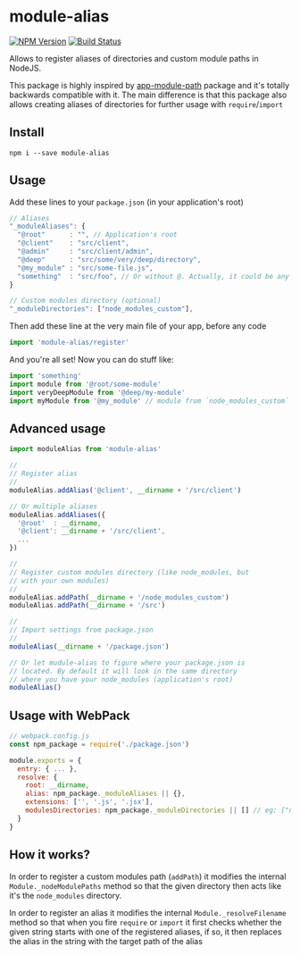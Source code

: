 # module-alias
[![NPM Version][npm-image]][npm-url]
[![Build Status][travis-image]][travis-url]

Allows to register aliases of directories and custom module paths in NodeJS.

This package is highly inspired by [app-module-path](https://www.npmjs.com/package/app-module-path) package and it's totally backwards compatible with it. The main difference is that this package also allows creating aliases of directories for further usage with `require`/`import`

## Install

```
npm i --save module-alias
```

## Usage

Add these lines to your `package.json` (in your application's root)

```js
// Aliases
"_moduleAliases": {
  "@root"      : "", // Application's root
  "@client"    : "src/client",
  "@admin"     : "src/client/admin",
  "@deep"      : "src/some/very/deep/directory",
  "@my_module" : "src/some-file.js",
  "something"  : "src/foo", // Or without @. Actually, it could be any string
}

// Custom modules directory (optional)
"_moduleDirectories": ["node_modules_custom"],
```

Then add these line at the very main file of your app, before any code

```js
import 'module-alias/register'
```

And you're all set! Now you can do stuff like:

```js
import 'something'
import module from '@root/some-module'
import veryDeepModule from '@deep/my-module'
import myModule from '@my_module' // module from `node_modules_custom` directory
```

## Advanced usage

```js
import moduleAlias from 'module-alias'

//
// Register alias
//
moduleAlias.addAlias('@client', __dirname + '/src/client')

// Or multiple aliases
moduleAlias.addAliases({
  '@root'  : __dirname,
  '@client': __dirname + '/src/client',
  ...
})

//
// Register custom modules directory (like node_modules, but
// with your own modules)
//
moduleAlias.addPath(__dirname + '/node_modules_custom')
moduleAlias.addPath(__dirname + '/src')

//
// Import settings from package.json
//
moduleAlias(__dirname + '/package.json')

// Or let mudule-alias to figure where your package.json is
// located. By default it will look in the same directory
// where you have your node_modules (application's root)
moduleAlias()
```

## Usage with WebPack

```js
// webpack.config.js
const npm_package = require('./package.json')

module.exports = {
  entry: { ... },
  resolve: {
    root: __dirname,
    alias: npm_package._moduleAliases || {},
    extensions: ['', '.js', '.jsx'],
    modulesDirectories: npm_package._moduleDirectories || [] // eg: ["node_modules", "node_modules_custom", "src"]
  }
}
```

## How it works?

In order to register a custom modules path (`addPath`) it modifies the internal `Module._nodeModulePaths` method so that the given directory then acts like it's the `node_modules` directory.

In order to register an alias it modifies the internal `Module._resolveFilename` method so that when you fire `require` or `import` it first checks whether the given string starts with one of the registered aliases, if so, it then replaces the alias in the string with the target path of the alias

[npm-image]: https://img.shields.io/npm/v/module-alias.svg
[npm-url]: https://npmjs.org/package/module-alias
[travis-image]: https://img.shields.io/travis/ilearnio/module-alias/master.svg
[travis-url]: https://travis-ci.org/ilearnio/module-alias
